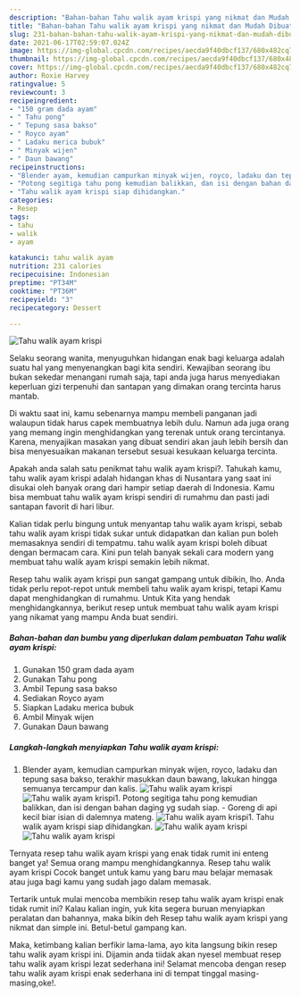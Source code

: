 ```yaml
---
description: "Bahan-bahan Tahu walik ayam krispi yang nikmat dan Mudah Dibuat"
title: "Bahan-bahan Tahu walik ayam krispi yang nikmat dan Mudah Dibuat"
slug: 231-bahan-bahan-tahu-walik-ayam-krispi-yang-nikmat-dan-mudah-dibuat
date: 2021-06-17T02:59:07.024Z
image: https://img-global.cpcdn.com/recipes/aecda9f40dbcf137/680x482cq70/tahu-walik-ayam-krispi-foto-resep-utama.jpg
thumbnail: https://img-global.cpcdn.com/recipes/aecda9f40dbcf137/680x482cq70/tahu-walik-ayam-krispi-foto-resep-utama.jpg
cover: https://img-global.cpcdn.com/recipes/aecda9f40dbcf137/680x482cq70/tahu-walik-ayam-krispi-foto-resep-utama.jpg
author: Roxie Harvey
ratingvalue: 5
reviewcount: 3
recipeingredient:
- "150 gram dada ayam"
- " Tahu pong"
- " Tepung sasa bakso"
- " Royco ayam"
- " Ladaku merica bubuk"
- " Minyak wijen"
- " Daun bawang"
recipeinstructions:
- "Blender ayam, kemudian campurkan minyak wijen, royco, ladaku dan tepung sasa bakso, terakhir masukkan daun bawang, lakukan hingga semuanya tercampur dan kalis."
- "Potong segitiga tahu pong kemudian balikkan, dan isi dengan bahan daging yg sudah siap. Goreng di api kecil biar isian di dalemnya mateng."
- "Tahu walik ayam krispi siap dihidangkan."
categories:
- Resep
tags:
- tahu
- walik
- ayam

katakunci: tahu walik ayam 
nutrition: 231 calories
recipecuisine: Indonesian
preptime: "PT34M"
cooktime: "PT36M"
recipeyield: "3"
recipecategory: Dessert

---
```



![Tahu walik ayam krispi](https://img-global.cpcdn.com/recipes/aecda9f40dbcf137/680x482cq70/tahu-walik-ayam-krispi-foto-resep-utama.jpg)

Selaku seorang wanita, menyuguhkan hidangan enak bagi keluarga adalah suatu hal yang menyenangkan bagi kita sendiri. Kewajiban seorang ibu bukan sekedar menangani rumah saja, tapi anda juga harus menyediakan keperluan gizi terpenuhi dan santapan yang dimakan orang tercinta harus mantab.

Di waktu  saat ini, kamu sebenarnya mampu membeli panganan jadi walaupun tidak harus capek membuatnya lebih dulu. Namun ada juga orang yang memang ingin menghidangkan yang terenak untuk orang tercintanya. Karena, menyajikan masakan yang dibuat sendiri akan jauh lebih bersih dan bisa menyesuaikan makanan tersebut sesuai kesukaan keluarga tercinta. 



Apakah anda salah satu penikmat tahu walik ayam krispi?. Tahukah kamu, tahu walik ayam krispi adalah hidangan khas di Nusantara yang saat ini disukai oleh banyak orang dari hampir setiap daerah di Indonesia. Kamu bisa membuat tahu walik ayam krispi sendiri di rumahmu dan pasti jadi santapan favorit di hari libur.

Kalian tidak perlu bingung untuk menyantap tahu walik ayam krispi, sebab tahu walik ayam krispi tidak sukar untuk didapatkan dan kalian pun boleh memasaknya sendiri di tempatmu. tahu walik ayam krispi boleh dibuat dengan bermacam cara. Kini pun telah banyak sekali cara modern yang membuat tahu walik ayam krispi semakin lebih nikmat.

Resep tahu walik ayam krispi pun sangat gampang untuk dibikin, lho. Anda tidak perlu repot-repot untuk membeli tahu walik ayam krispi, tetapi Kamu dapat menghidangkan di rumahmu. Untuk Kita yang hendak menghidangkannya, berikut resep untuk membuat tahu walik ayam krispi yang nikamat yang mampu Anda buat sendiri.

<!--inarticleads1-->

##### Bahan-bahan dan bumbu yang diperlukan dalam pembuatan Tahu walik ayam krispi:

1. Gunakan 150 gram dada ayam
1. Gunakan  Tahu pong
1. Ambil  Tepung sasa bakso
1. Sediakan  Royco ayam
1. Siapkan  Ladaku merica bubuk
1. Ambil  Minyak wijen
1. Gunakan  Daun bawang




<!--inarticleads2-->

##### Langkah-langkah menyiapkan Tahu walik ayam krispi:

1. Blender ayam, kemudian campurkan minyak wijen, royco, ladaku dan tepung sasa bakso, terakhir masukkan daun bawang, lakukan hingga semuanya tercampur dan kalis.
<img src="https://img-global.cpcdn.com/steps/1c4cae49e223311a/160x128cq70/tahu-walik-ayam-krispi-langkah-memasak-1-foto.jpg" alt="Tahu walik ayam krispi"><img src="https://img-global.cpcdn.com/steps/4e6ea20a54bac130/160x128cq70/tahu-walik-ayam-krispi-langkah-memasak-1-foto.jpg" alt="Tahu walik ayam krispi">1. Potong segitiga tahu pong kemudian balikkan, dan isi dengan bahan daging yg sudah siap. - Goreng di api kecil biar isian di dalemnya mateng.
<img src="https://img-global.cpcdn.com/steps/a2c0cac3eaaf289b/160x128cq70/tahu-walik-ayam-krispi-langkah-memasak-2-foto.jpg" alt="Tahu walik ayam krispi">1. Tahu walik ayam krispi siap dihidangkan.
<img src="https://img-global.cpcdn.com/steps/5a39ce57fe85b80a/160x128cq70/tahu-walik-ayam-krispi-langkah-memasak-3-foto.jpg" alt="Tahu walik ayam krispi"><img src="https://img-global.cpcdn.com/steps/83112df932f104ce/160x128cq70/tahu-walik-ayam-krispi-langkah-memasak-3-foto.jpg" alt="Tahu walik ayam krispi">



Ternyata resep tahu walik ayam krispi yang enak tidak rumit ini enteng banget ya! Semua orang mampu menghidangkannya. Resep tahu walik ayam krispi Cocok banget untuk kamu yang baru mau belajar memasak atau juga bagi kamu yang sudah jago dalam memasak.

Tertarik untuk mulai mencoba membikin resep tahu walik ayam krispi enak tidak rumit ini? Kalau kalian ingin, yuk kita segera buruan menyiapkan peralatan dan bahannya, maka bikin deh Resep tahu walik ayam krispi yang nikmat dan simple ini. Betul-betul gampang kan. 

Maka, ketimbang kalian berfikir lama-lama, ayo kita langsung bikin resep tahu walik ayam krispi ini. Dijamin anda tiidak akan nyesel membuat resep tahu walik ayam krispi lezat sederhana ini! Selamat mencoba dengan resep tahu walik ayam krispi enak sederhana ini di tempat tinggal masing-masing,oke!.

